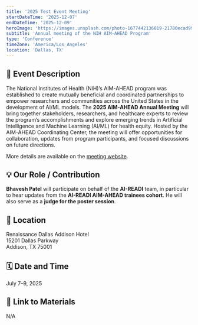 ```yaml
---
title: '2025 Test Event Meeting'
startDateTime: '2025-12-07'
endDateTime: '2025-12-09'
heroImage: 'https://images.unsplash.com/photo-1677442136019-21780ecad995?q=80&w=2232&auto=format&fit=crop&ixlib=rb-4.1.0&ixid=M3wxMjA3fDB8MHxwaG90by1wYWdlfHx8fGVufDB8fHx8fA%3D%3D'
subtitle: 'Annual meeting of the NIH AIM-AHEAD Program'
type: 'Conference'
timeZone: 'America/Los_Angeles'
location: 'Dallas, TX'
---
```


## 📝 Event Description

The National Institutes of Health (NIH)’s AIM-AHEAD program was established to create mutually beneficial and coordinated partnerships to empower researchers and communities across the United States in the development of AI/ML models. The **2025 AIM-AHEAD Annual Meeting** will bring together stakeholders, researchers, and healthcare experts to review the program’s accomplishments and explore emerging trends in Artificial Intelligence and Machine Learning (AI/ML) for health equity. Hosted by the AIM-AHEAD Coordinating Center, the meeting will offer opportunities for collaboration, updates from program participants, and focused discussions on future directions.

More details are available on the [meeting website](https://web.cvent.com/event/2847e37d-068a-468e-bce2-cbe25cad4464/summary).

## 💡 Our Role / Contribution

**Bhavesh Patel** will participate on behalf of the **AI-READI** team, in particular to hear updates from the **AI-READI AIM-AHEAD trainees cohort**. He will also serve as a **judge for the poster session**.

## 📍 Location

Renaissance Dallas Addison Hotel  
15201 Dallas Parkway  
Addison, TX 75001

## 🗓 Date and Time

July 7–9, 2025

## 🔗 Link to Materials

N/A
